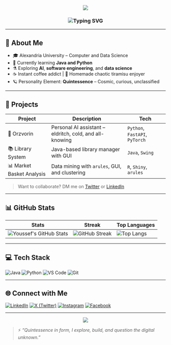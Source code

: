 <p align="center">
  <img src="https://capsule-render.vercel.app/api?type=waving&color=gradient&height=180&section=header&text=Youssef%20Zaki&fontSize=45&fontAlign=50&fontColor=ffffff" />
</p>

<h3 align="center">
  <img src="https://readme-typing-svg.demolab.com?font=Fira+Code&weight=500&size=24&pause=1000&center=true&vCenter=true&width=440&lines=Computer+%26+Data+Science+Student;AI+%7C+Software+%7C+Exploration;Coffee-powered+Quintessence" alt="Typing SVG" />
</h3>

---

## 🧠 About Me

- 🎓 Alexandria University – Computer and Data Science  
- 🔭 Currently learning **Java and Python**  
- ⚗️ Exploring **AI**, **software engineering**, and **data science**  
- ☕ Instant coffee addict | 🍰 Homemade chaotic tiramisu enjoyer  
- 🪐 Personality Element: **Quintessence** – Cosmic, curious, unclassified  

---

## 🚀 Projects

| Project | Description | Tech |
|--------|-------------|------|
| 🧠 Orzvorin | Personal AI assistant – eldritch, cold, and all-knowing | `Python`, `FastAPI`, `PyTorch` |
| 📚 Library System | Java-based library manager with GUI | `Java`, `Swing` |
| 📊 Market Basket Analysis | Data mining with `arules`, GUI, and clustering | `R`, `Shiny`, `arules` |

> Want to collaborate? DM me on [Twitter](https://x.com/Youssefzakii__) or [LinkedIn](https://www.linkedin.com/in/youssef-zaki-b39b7934a/)

---

## 📊 GitHub Stats

| Stats | Streak | Top Languages |
|-------|--------|----------------|
| ![Youssef's GitHub Stats](https://github-readme-stats.vercel.app/api?username=YoussefZaki06&show_icons=true&theme=github_dark&hide_title=true) | ![GitHub Streak](https://github-readme-streak-stats.herokuapp.com?user=YoussefZaki06&theme=github-dark&hide_border=true) | ![Top Langs](https://github-readme-stats.vercel.app/api/top-langs/?username=YoussefZaki06&layout=compact&theme=github_dark&hide_border=true) |

---

## 💻 Tech Stack

![Java](https://img.shields.io/badge/Java-ED8B00?style=for-the-badge&logo=openjdk&logoColor=white)
![Python](https://img.shields.io/badge/Python-3776AB?style=for-the-badge&logo=python&logoColor=white)
![VS Code](https://img.shields.io/badge/VS_Code-007ACC?style=for-the-badge&logo=visualstudiocode&logoColor=white)
![Git](https://img.shields.io/badge/Git-F05032?style=for-the-badge&logo=git&logoColor=white)

---

## 🌐 Connect with Me

[![LinkedIn](https://img.shields.io/badge/LinkedIn-0A66C2?style=for-the-badge&logo=linkedin&logoColor=white)](https://www.linkedin.com/in/youssef-zaki-b39b7934a/)
[![X (Twitter)](https://img.shields.io/badge/X-000000?style=for-the-badge&logo=twitter&logoColor=white)](https://x.com/Youssefzakii__)
[![Instagram](https://img.shields.io/badge/Instagram-E4405F?style=for-the-badge&logo=instagram&logoColor=white)](https://www.instagram.com/youssefzakii__/)
[![Facebook](https://img.shields.io/badge/Facebook-1877F2?style=for-the-badge&logo=facebook&logoColor=white)](https://www.facebook.com/youssef.walid.7509)

---

<p align="center">
  <img src="https://capsule-render.vercel.app/api?type=waving&color=gradient&height=100&section=footer"/>
</p>

> ⚡ *“Quintessence in form, I explore, build, and question the digital unknown.”*
